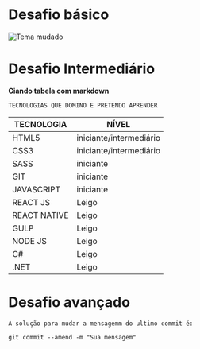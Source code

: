 # Desafio básico

![Tema mudado](https://lh3.googleusercontent.com/8Md8jgtv1n9k2YtH8tsDrLgKDaccLg897qJmIL70jsUxpdc26FpcY1bonKt1LEKfSQuyaTRfW4UxPINIzoLq0gw9u0LR7pJNL9wekiCfhiz9r_FBthTE_mYTffC7Uy-9B5To7CwsYEFRkQedlnthyFJvpQDoXsh3xjASN5FT9MIlL9lHMb9frfstKurelftoEqM3PcbUKJmg6I0XyKecKMQ-6ljNm6EfjTJTDy51R4YJZbEqenE8syKcjqczXm-RuZbQJ2ceCiyGtjRxhIFTyfl2JqhfQz8HyTutFije5oNy2uS_C4dTiLZI2RGTv2JgP8Ox2W2G4DWe4ChoVbtIvJ_ymUzzYJVR_wa8WOjKwneTofFRUkaj3C-Z9QI7u--ktGTrKaVD-1CW9WJ1iwIV6KNF8K88Zs3suuci5VRL4HDkHmczdmws2tkW_Z3mzf-p_v_9QMkS_xNX0nwBXN1K-lG3purUMvzbGfumxwuoj-vQNrk23iVfeQNflbvkDMUs8jlQd8wADiRnLG32ma_GINqMMJQGt8kSGk65SnvXkCUtF-nX5oRYjCoDrOYD7aomgpnhHSWkuDfBV_P3QIIwYD5MpSOk786hJeTBvRV947RPuQ7nOO2h-IpKfi2t1zufb2__ERKzUMv8Y0ZSegMKdzd_=w836-h627-no)

# Desafio Intermediário

**Ciando tabela com markdown**

`TECNOLOGIAS QUE DOMINO E PRETENDO APRENDER`

| TECNOLOGIA   | NÍVEL                   |
| ------------ | ----------------------- |
| HTML5        | iniciante/intermediário |
| CSS3         | iniciante/intermediário |
| SASS         | iniciante               |
| GIT          | iniciante               |
| JAVASCRIPT   | iniciante               |
| REACT JS     | Leigo                   |
| REACT NATIVE | Leigo                   |
| GULP         | Leigo                   |
| NODE JS      | Leigo                   |
| C#           | Leigo                   |
| .NET         | Leigo                   |

# Desafio avançado

`A solução para mudar a mensagemm do ultimo commit é:`

```
git commit --amend -m "Sua mensagem"
```

